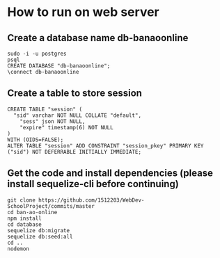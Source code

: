 # How to run on web server

## Create a database name db-banaoonline
```
sudo -i -u postgres
psql
CREATE DATABASE "db-banaoonline";
\connect db-banaoonline
```
## Create a table to store session
```
CREATE TABLE "session" (
  "sid" varchar NOT NULL COLLATE "default",
    "sess" json NOT NULL,
    "expire" timestamp(6) NOT NULL
)
WITH (OIDS=FALSE);
ALTER TABLE "session" ADD CONSTRAINT "session_pkey" PRIMARY KEY ("sid") NOT DEFERRABLE INITIALLY IMMEDIATE;
```
## Get the code and install dependencies (please install sequelize-cli before continuing)
```
git clone https://github.com/1512203/WebDev-SchoolProject/commits/master
cd ban-ao-online
npm install 
cd database
sequelize db:migrate
sequelize db:seed:all
cd ..
nodemon
```
